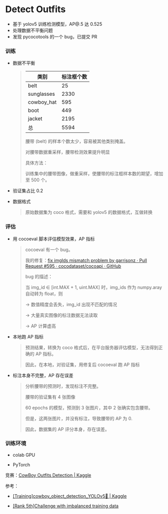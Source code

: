 # Detect Outfits

- 基于 yolov5 训练检测模型，AP@.5 达 0.525
- 处理数据不平衡问题
- 发现 pycocotools 的一个 bug，已提交 PR

### 训练

- 数据不平衡
  
  > | 类别         | 标注框个数 |
  > | ---------- | ----- |
  > | belt       | 25    |
  > | sunglasses | 2330  |
  > | cowboy_hat | 595   |
  > | boot       | 449   |
  > | jacket     | 2195  |
  > | 总          | 5594  |
  > 
  > 腰带 (belt) 的样本个数太少，容易被其他类别掩盖。
  > 
  > 对腰带数据重采样，腰带检测效果提升明显
  > 
  > 具体方法：
  > 
  > 训练集中的腰带图像，做重采样，使腰带的标注框样本数的期望，增加至 500 个。

- 验证集占比 0.2

- 数据格式
  
  > 原始数据集为 coco 格式，需要和 yolov5 的数据格式，互做转换

### 评估

- 用 cocoeval 脚本评估模型效果，AP 指标
  
  >  cocoeval 有一个 bug。
  > 
  > 我的修复：[fix imgIds mismatch problem by garrisonz · Pull Request #595 · cocodataset/cocoapi · GitHub](https://github.com/cocodataset/cocoapi/pull/595) 
  > 
  > bug 的描述：
  > 
  > 当 img_id $\in$ [int.MAX + 1, uint.MAX] 时，img_ids 作为 numpy.aray 自动转为 float，则
  > 
  > $\to$ 数值精度会丢失，img_id 出现不匹配的情况
  > 
  > $\to$ 大量真实图像的标注数据无法读取
  > 
  > $\to$  AP 计算虚高

- 本地跑 AP 指标
  
  > 预测结果，转换为 coco 格式后，在平台服务器评估模型，无法得到正确的 AP 指标。
  > 
  > 因此，在本地，对验证集，用修复后 cocoeval 跑 AP 指标

- 标注本身不完整，AP 存在误差
  
  > 分析腰带的预测时，发现标注不完整。
  > 
  > 腰带的验证集有 4 张图像
  > 
  > 60 epochs 的模型，预测到 3 张图片，其中 2 张确实包含腰带。
  > 
  > 但是，这两张图片，并没有标注，导致腰带的 AP 为 0.
  > 
  > 因此，数据集的 AP 评分本身，存在误差。

### 训练环境

- colab GPU

- PyTorch

竞赛：[CowBoy Outfits Detection | Kaggle](https://www.kaggle.com/c/cowboyoutfits/)

参考：

- [[Training]cowboy_object_detection_YOLOv5🤠 | Kaggle](https://www.kaggle.com/code/sheepwang/training-cowboy-object-detection-yolov5)

- [[Rank 5th]Challenge with imbalanced training data](https://www.kaggle.com/code/zanghf163com/rank-5th-challenge-with-imbalanced-training-data)
